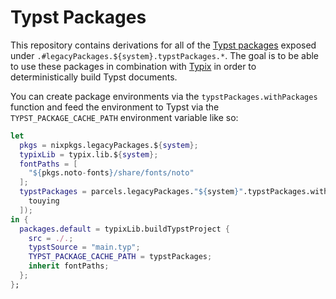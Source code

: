 # Typst Packages
This repository contains derivations for all of the [Typst packages](https://github.com/typst/packages) exposed under `.#legacyPackages.${system}.typstPackages.*`.
The goal is to be able to use these packages in combination with [Typix](https://github.com/loqusion/typix) in order to deterministically build Typst documents.

You can create package environments via the `typstPackages.withPackages` function and feed the environment to Typst via the `TYPST_PACKAGE_CACHE_PATH` environment variable like so:
```Nix
let
  pkgs = nixpkgs.legacyPackages.${system};
  typixLib = typix.lib.${system};
  fontPaths = [
    "${pkgs.noto-fonts}/share/fonts/noto"
  ];
  typstPackages = parcels.legacyPackages."${system}".typstPackages.withPackages (pkgs: with pkgs; [
    touying
  ]);
in {
  packages.default = typixLib.buildTypstProject {
    src = ./.;
    typstSource = "main.typ";
    TYPST_PACKAGE_CACHE_PATH = typstPackages;
    inherit fontPaths;
  };
};
```

